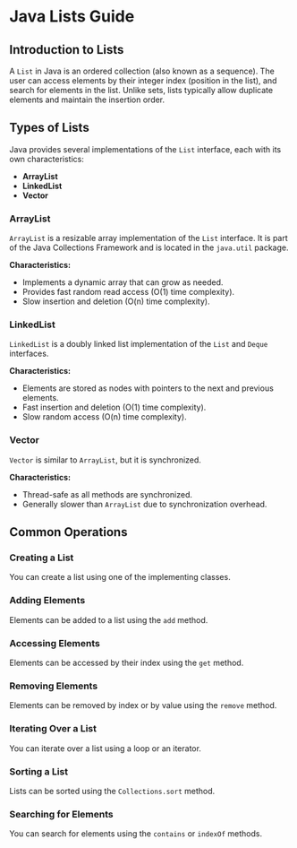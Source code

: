# Java Lists Guide

## Introduction to Lists
A `List` in Java is an ordered collection (also known as a sequence). The user can access elements by their integer index (position in the list), and search for elements in the list. Unlike sets, lists typically allow duplicate elements and maintain the insertion order.

## Types of Lists
Java provides several implementations of the `List` interface, each with its own characteristics:
- **ArrayList**
- **LinkedList**
- **Vector**

### ArrayList
`ArrayList` is a resizable array implementation of the `List` interface. It is part of the Java Collections Framework and is located in the `java.util` package. 

**Characteristics:**
- Implements a dynamic array that can grow as needed.
- Provides fast random read access (O(1) time complexity).
- Slow insertion and deletion (O(n) time complexity).

### LinkedList
`LinkedList` is a doubly linked list implementation of the `List` and `Deque` interfaces.

**Characteristics:**
- Elements are stored as nodes with pointers to the next and previous elements.
- Fast insertion and deletion (O(1) time complexity).
- Slow random access (O(n) time complexity).

### Vector
`Vector` is similar to `ArrayList`, but it is synchronized.

**Characteristics:**
- Thread-safe as all methods are synchronized.
- Generally slower than `ArrayList` due to synchronization overhead.

## Common Operations

### Creating a List
You can create a list using one of the implementing classes.

### Adding Elements
Elements can be added to a list using the `add` method.

### Accessing Elements
Elements can be accessed by their index using the `get` method.

### Removing Elements
Elements can be removed by index or by value using the `remove` method.

### Iterating Over a List
You can iterate over a list using a loop or an iterator.

### Sorting a List
Lists can be sorted using the `Collections.sort` method.

### Searching for Elements
You can search for elements using the `contains` or `indexOf` methods.

